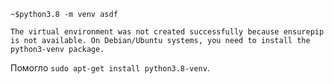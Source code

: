 ```
~$python3.8 -m venv asdf

The virtual environment was not created successfully because ensurepip is not available. On Debian/Ubuntu systems, you need to install the python3-venv package.
```

Помогло `sudo apt-get install python3.8-venv`.